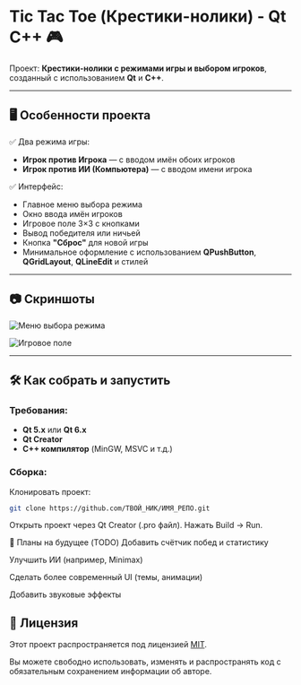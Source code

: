 # Tic Tac Toe (Крестики-нолики) - Qt C++ 🎮

Проект: **Крестики-нолики с режимами игры и выбором игроков**, созданный с использованием **Qt** и **C++**.

---

## 🖥️ Особенности проекта

✅ Два режима игры:

- **Игрок против Игрока** — с вводом имён обоих игроков
- **Игрок против ИИ (Компьютера)** — с вводом имени игрока

✅ Интерфейс:

- Главное меню выбора режима
- Окно ввода имён игроков
- Игровое поле 3×3 с кнопками
- Вывод победителя или ничьей
- Кнопка **"Сброс"** для новой игры
- Минимальное оформление с использованием **QPushButton**, **QGridLayout**, **QLineEdit** и стилей

---

## 📷 Скриншоты


![Меню выбора режима](https://via.placeholder.com/600x400?text=Game+Mode+Menu)

![Игровое поле](https://via.placeholder.com/600x400?text=Game+Board)

---

## 🛠️ Как собрать и запустить

### Требования:

- **Qt 5.x** или **Qt 6.x**
- **Qt Creator**
- **C++ компилятор** (MinGW, MSVC и т.д.)

### Сборка:

Клонировать проект:

```bash
git clone https://github.com/ТВОЙ_НИК/ИМЯ_РЕПО.git
```
Открыть проект через Qt Creator (.pro файл).
Нажать Build → Run.


🚀 Планы на будущее (TODO)
Добавить счётчик побед и статистику

Улучшить ИИ (например, Minimax)

Сделать более современный UI (темы, анимации)

Добавить звуковые эффекты

## 📄 Лицензия

Этот проект распространяется под лицензией [MIT](LICENSE).

Вы можете свободно использовать, изменять и распространять код с обязательным сохранением информации об авторе.

